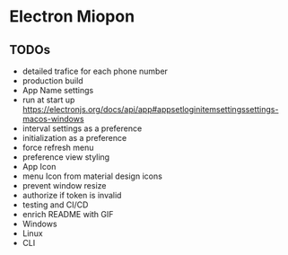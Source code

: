 # Electron Miopon

## TODOs

- detailed trafice for each phone number
- production build
- App Name settings
- run at start up https://electronjs.org/docs/api/app#appsetloginitemsettingssettings-macos-windows
- interval settings as a preference
- initialization as a preference
- force refresh menu
- preference view styling
- App Icon
- menu Icon from material design icons
- prevent window resize
- authorize if token is invalid
- testing and CI/CD
- enrich README with GIF
- Windows
- Linux
- CLI
